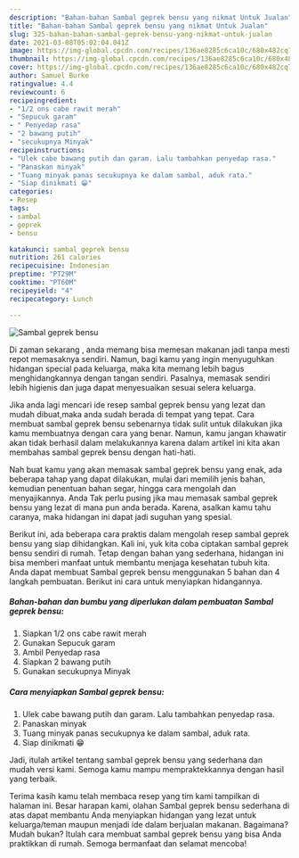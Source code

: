 ```yaml
---
description: "Bahan-bahan Sambal geprek bensu yang nikmat Untuk Jualan"
title: "Bahan-bahan Sambal geprek bensu yang nikmat Untuk Jualan"
slug: 325-bahan-bahan-sambal-geprek-bensu-yang-nikmat-untuk-jualan
date: 2021-03-08T05:02:04.041Z
image: https://img-global.cpcdn.com/recipes/136ae8285c6ca10c/680x482cq70/sambal-geprek-bensu-foto-resep-utama.jpg
thumbnail: https://img-global.cpcdn.com/recipes/136ae8285c6ca10c/680x482cq70/sambal-geprek-bensu-foto-resep-utama.jpg
cover: https://img-global.cpcdn.com/recipes/136ae8285c6ca10c/680x482cq70/sambal-geprek-bensu-foto-resep-utama.jpg
author: Samuel Burke
ratingvalue: 4.4
reviewcount: 6
recipeingredient:
- "1/2 ons cabe rawit merah"
- "Sepucuk garam"
- " Penyedap rasa"
- "2 bawang putih"
- "secukupnya Minyak"
recipeinstructions:
- "Ulek cabe bawang putih dan garam. Lalu tambahkan penyedap rasa."
- "Panaskan minyak"
- "Tuang minyak panas secukupnya ke dalam sambal, aduk rata."
- "Siap dinikmati 😁"
categories:
- Resep
tags:
- sambal
- geprek
- bensu

katakunci: sambal geprek bensu 
nutrition: 261 calories
recipecuisine: Indonesian
preptime: "PT29M"
cooktime: "PT60M"
recipeyield: "4"
recipecategory: Lunch

---
```



![Sambal geprek bensu](https://img-global.cpcdn.com/recipes/136ae8285c6ca10c/680x482cq70/sambal-geprek-bensu-foto-resep-utama.jpg)

Di zaman  sekarang , anda memang bisa memesan makanan jadi tanpa mesti repot memasaknya sendiri. Namun, bagi kamu yang ingin menyuguhkan hidangan special pada keluarga, maka kita memang lebih bagus menghidangkannya dengan tangan sendiri. Pasalnya, memasak sendiri lebih higienis dan juga dapat menyesuaikan sesuai selera keluarga.

Jika anda lagi mencari ide resep sambal geprek bensu yang lezat dan mudah dibuat,maka anda sudah berada di tempat yang tepat. Cara membuat sambal geprek bensu  sebenarnya tidak sulit untuk dilakukan jika kamu membuatnya dengan cara yang benar. Namun, kamu jangan khawatir akan tidak berhasil dalam melakukannya 
karena dalam artikel ini kita akan membahas sambal geprek bensu dengan hati-hati.  



Nah buat kamu yang akan memasak sambal geprek bensu yang enak, ada beberapa tahap yang dapat dilakukan, mulai dari memilih jenis bahan, kemudian penentuan bahan segar, hingga cara mengolah dan menyajikannya. Anda Tak perlu pusing jika mau memasak sambal geprek bensu yang lezat di mana pun anda berada. Karena, asalkan kamu  tahu caranya, maka hidangan ini dapat jadi suguhan yang spesial.

Berikut ini, ada beberapa cara praktis  dalam mengolah resep sambal geprek bensu yang siap dihidangkan. Kali ini, yuk kita coba ciptakan sambal geprek bensu sendiri di rumah. Tetap dengan bahan yang sederhana, hidangan ini bisa memberi manfaat untuk membantu menjaga kesehatan tubuh kita. Anda dapat membuat Sambal geprek bensu menggunakan 5 bahan dan 4 langkah pembuatan. Berikut ini cara untuk menyiapkan hidangannya.

<!--inarticleads1-->

##### Bahan-bahan dan bumbu yang diperlukan dalam pembuatan Sambal geprek bensu:

1. Siapkan 1/2 ons cabe rawit merah
1. Gunakan Sepucuk garam
1. Ambil  Penyedap rasa
1. Siapkan 2 bawang putih
1. Gunakan secukupnya Minyak




<!--inarticleads2-->

##### Cara menyiapkan Sambal geprek bensu:

1. Ulek cabe bawang putih dan garam. Lalu tambahkan penyedap rasa.
1. Panaskan minyak
1. Tuang minyak panas secukupnya ke dalam sambal, aduk rata.
1. Siap dinikmati 😁




Jadi, itulah artikel tentang  sambal geprek bensu  yang sederhana dan mudah versi kami. Semoga kamu mampu mempraktekkannya dengan hasil yang terbaik. 

Terima kasih kamu telah membaca resep yang tim kami tampilkan di halaman ini. Besar harapan kami, olahan  Sambal geprek bensu sederhana di atas dapat membantu Anda menyiapkan hidangan yang lezat untuk keluarga/teman maupun menjadi ide dalam berjualan makanan. Bagaimana? Mudah bukan? Itulah cara membuat sambal geprek bensu yang bisa Anda praktikkan di rumah. Semoga bermanfaat dan selamat mencoba!

